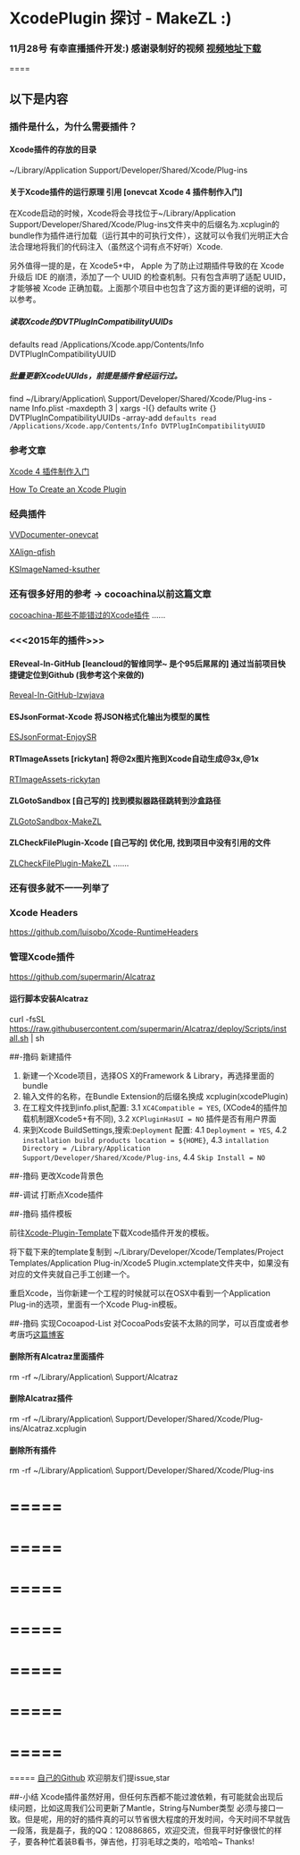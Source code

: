 
# XcodePlugin 探讨 - MakeZL :)

### 11月28号 有幸直播插件开发:) 感谢录制好的视频 [视频地址下载](http://pan.baidu.com/s/1o6OX52M)



====
## 以下是内容

### 插件是什么，为什么需要插件？

#### Xcode插件的存放的目录
~/Library/Application Support/Developer/Shared/Xcode/Plug-ins

#### 关于Xcode插件的运行原理 引用 [onevcat Xcode 4 插件制作入门]
在Xcode启动的时候，Xcode将会寻找位于~/Library/Application Support/Developer/Shared/Xcode/Plug-ins文件夹中的后缀名为.xcplugin的bundle作为插件进行加载（运行其中的可执行文件），这就可以令我们光明正大合法合理地将我们的代码注入（虽然这个词有点不好听）Xcode.

另外值得一提的是，在 Xcode5+中， Apple 为了防止过期插件导致的在 Xcode 升级后 IDE 的崩溃，添加了一个 UUID 的检查机制。只有包含声明了适配 UUID，才能够被 Xcode 正确加载。上面那个项目中也包含了这方面的更详细的说明，可以参考。
##### 读取Xcode的DVTPlugInCompatibilityUUIDs
defaults read /Applications/Xcode.app/Contents/Info DVTPlugInCompatibilityUUID
##### 批量更新XcodeUUIds，前提是插件曾经运行过。
find ~/Library/Application\ Support/Developer/Shared/Xcode/Plug-ins -name Info.plist -maxdepth 3 | xargs -I{} defaults write {} DVTPlugInCompatibilityUUIDs -array-add `defaults read /Applications/Xcode.app/Contents/Info DVTPlugInCompatibilityUUID`

### 参考文章
[Xcode 4 插件制作入门](http://www.onevcat.com/2013/02/xcode-plugin/)

[How To Create an Xcode Plugin](http://www.raywenderlich.com/94020/creating-an-xcode-plugin-part-1)

### 经典插件
[VVDocumenter-onevcat](https://github.com/onevcat/VVDocumenter-Xcode)

[XAlign-qfish](https://github.com/qfish/XAlign)

[KSImageNamed-ksuther](https://github.com/ksuther/KSImageNamed-Xcode)

### 还有很多好用的参考 -> cocoachina以前这篇文章
[cocoachina-那些不能错过的Xcode插件](http://www.cocoachina.com/industry/20130918/7022.html)
......

### <<<2015年的插件>>>

#### EReveal-In-GitHub [leancloud的智维同学~ 是个95后屌屌的] 通过当前项目快捷键定位到Github (我参考这个来做的)
[Reveal-In-GitHub-lzwjava](https://github.com/lzwjava/Reveal-In-GitHub)

#### ESJsonFormat-Xcode 将JSON格式化输出为模型的属性
[ESJsonFormat-EnjoySR](https://github.com/EnjoySR/ESJsonFormat-Xcode)

#### RTImageAssets [rickytan] 将@2x图片拖到Xcode自动生成@3x,@1x
[RTImageAssets-rickytan](https://github.com/rickytan/RTImageAssets)

#### ZLGotoSandbox [自己写的] 找到模拟器路径跳转到沙盒路径
[ZLGotoSandbox-MakeZL](https://github.com/MakeZL/ZLGotoSandboxPlugin)

#### ZLCheckFilePlugin-Xcode [自己写的] 优化用, 找到项目中没有引用的文件
[ZLCheckFilePlugin-MakeZL](https://github.com/MakeZL/ZLCheckFilePlugin-Xcode)
.......
### 还有很多就不一一列举了

### Xcode Headers
https://github.com/luisobo/Xcode-RuntimeHeaders

### 管理Xcode插件
https://github.com/supermarin/Alcatraz
#### 运行脚本安装Alcatraz
curl -fsSL https://raw.githubusercontent.com/supermarin/Alcatraz/deploy/Scripts/install.sh | sh


##-撸码 新建插件
1. 新建一个Xcode项目，选择OS X的Framework & Library，再选择里面的bundle
2. 输入文件的名称，在Bundle Extension的后缀名换成 xcplugin(xcodePlugin)
3. 在工程文件找到info.plist,配置: 3.1 `XC4Compatible = YES`, (XCode4的插件加载机制跟Xcode5+有不同), 3.2 `XCPluginHasUI = NO` 插件是否有用户界面
4. 来到Xcode BuildSettings,搜索:`Deployment` 配置:  4.1 `Deployment = YES`, 4.2 `installation build products location = ${HOME}`, 4.3 `intallation Directory = /Library/Application Support/Developer/Shared/Xcode/Plug-ins`, 4.4 `Skip Install = NO`

##-撸码 更改Xcode背景色

##-调试 打断点Xcode插件

##-撸码 插件模板

前往[Xcode-Plugin-Template](https://github.com/kattrali/Xcode-Plugin-Template)下载Xcode插件开发的模板。

将下载下来的template复制到 ~/Library/Developer/Xcode/Templates/Project Templates/Application Plug-in/Xcode5 Plugin.xctemplate文件夹中，如果没有对应的文件夹就自己手工创建一个。

重启Xcode，当你新建一个工程的时候就可以在OSX中看到一个Application Plug-in的选项，里面有一个Xcode Plug-in模板。

##-撸码 实现Cocoapod-List
对CocoaPods安装不太熟的同学，可以百度或者参考唐巧[这篇博客](http://blog.devtang.com/blog/2014/05/25/use-cocoapod-to-manage-ios-lib-dependency/)

#### 删除所有Alcatraz里面插件
rm -rf ~/Library/Application\ Support/Alcatraz

#### 删除Alcatraz插件
rm -rf ~/Library/Application\ Support/Developer/Shared/Xcode/Plug-ins/Alcatraz.xcplugin
#### 删除所有插件
rm -rf ~/Library/Application\ Support/Developer/Shared/Xcode/Plug-ins

=====
=====
=====
=====
=====
=====
=====
=====
=====
=====
=====
=====
=====
=====
=====
[自己的Github](https://github.com/MakeZL) 欢迎朋友们提issue,star

##-小结 Xcode插件虽然好用，但任何东西都不能过渡依赖，有可能就会出现后续问题，比如这周我们公司更新了Mantle，String与Number类型 必须与接口一致。但是呢，用的好的插件真的可以节省很大程度的开发时间，今天时间不早就告一段落，我是磊子，我的QQ：120886865，欢迎交流，但我平时好像很忙的样子，要各种忙着装B看书，弹吉他，打羽毛球之类的，哈哈哈~ Thanks!